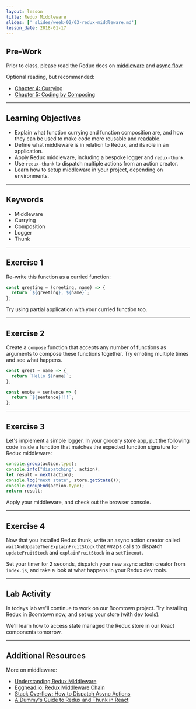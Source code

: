 ```yaml
---
layout: lesson
title: Redux Middleware
slides: ['_slides/week-02/03-redux-middleware.md']
lesson_date: 2018-01-17
---
```


## Pre-Work

Prior to class, please read the Redux docs on [middleware](http://redux.js.org/docs/advanced/Middleware.html) and [async flow](http://redux.js.org/docs/advanced/AsyncFlow.html).

Optional reading, but recommended:

* [Chapter 4: Currying](https://github.com/MostlyAdequate/mostly-adequate-guide/blob/master/ch4.md)
* [Chapter 5: Coding by Composing](https://github.com/MostlyAdequate/mostly-adequate-guide/blob/master/ch5.md)

---

## Learning Objectives

* Explain what function currying and function composition are, and how they can be used to make code more reusable and readable.
* Define what middleware is in relation to Redux, and its role in an application.
* Apply Redux middleware, including a bespoke logger and `redux-thunk`.
* Use `redux-thunk` to dispatch multiple actions from an action creator.
* Learn how to setup middleware in your project, depending on environments.

---

## Keywords

* Middleware
* Currying
* Composition
* Logger
* Thunk

---

## Exercise 1

Re-write this function as a curried function:

```js
const greeting = (greeting, name) => {
  return `${greeting}, ${name}`;
};
```

Try using partial application with your curried function too.

---

## Exercise 2

Create a `compose` function that accepts any number of functions as arguments to compose these functions together. Try emoting multiple times and see what happens.

```js
const greet = name => {
  return `Hello ${name}`;
};

const emote = sentence => {
  return `${sentence}!!!`;
};
```

---

## Exercise 3

Let's implement a simple logger. In your grocery store app, put the following code inside a function that matches the expected function signature for Redux middleware:

```js
console.group(action.type);
console.info("dispatching", action);
let result = next(action);
console.log("next state", store.getState());
console.groupEnd(action.type);
return result;
```

Apply your middleware, and check out the browser console.

---

## Exercise 4

Now that you installed Redux thunk, write an async action creator called `waitAndUpdateThenExplainFruitStock` that wraps calls to dispatch `updateFruitStock` and `explainFruitStock` in a `setTimeout`.

Set your timer for 2 seconds, dispatch your new async action creator from `index.js`, and take a look at what happens in your Redux dev tools.

---

## Lab Activity

In todays lab we'll continue to work on our Boomtown project. Try installing Redux in Boomtown now, and set up your store (with dev tools).

We'll learn how to access state managed the Redux store in our React components tomorrow.

---

## Additional Resources

More on middleware:

* [Understanding Redux Middleware](https://medium.com/@meagle/understanding-87566abcfb7a)
* [Egghead.io: Redux Middleware Chain](https://egghead.io/lessons/javascript-redux-the-middleware-chain?course=building-react-applications-with-idiomatic-redux)
* [Stack Overflow: How to Dispatch Async Actions](http://stackoverflow.com/questions/35411423/how-to-dispatch-a-redux-action-with-a-timeout/35415559#35415559)
* [A Dummy's Guide to Redux and Thunk in React](https://codepen.io/stowball/post/a-dummy-s-guide-to-redux-and-thunk-in-react)
